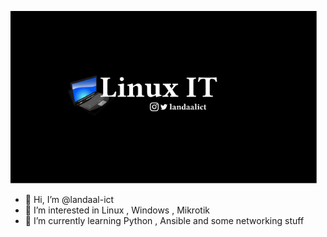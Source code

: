 
![](/linux-it-klein.png)

- 👋 Hi, I’m @landaal-ict
- 👀 I’m interested in Linux , Windows , Mikrotik
- 🌱 I’m currently learning Python , Ansible and some networking stuff

<!---
landaal-ict/landaal-ict is a ✨ special ✨ repository because its `README.md` (this file) appears on your GitHub profile.
You can click the Preview link to take a look at your changes.
--->
